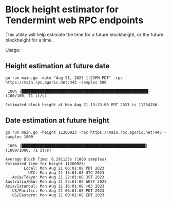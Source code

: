 # Block height estimator for Tendermint web RPC endpoints

This utility will help estimate the time for a future blockheight, or the future blockheight for a time.

Usage:

## Height estimation at future date
```shell
go run main.go -date "Aug 21, 2023 1:23PM PDT" -rpc https://main.rpc.agoric.net:443 -samples 500
```
```console
 100% |███████████████████████████████████████████████████████| (100/100, 71 it/s)        

Estimated block height at Mon Aug 21 13:23:00 PDT 2023 is 11234156
```

## Date estimation at future height
```shell
go run main.go -height 11260923 -rpc https://main.rpc.agoric.net:443 -samples 1000
```
```console
 100% |██████████████████████████████████████████████████████| (1000/1000, 71 it/s)         

Average Block Time: 6.291125s (1000 samples)
Estimated time for height 11260923:
        Local: Mon Aug 21 06:01:08 PDT 2023
          UTC: Mon Aug 21 13:01:08 UTC 2023
   Asia/Tokyo: Mon Aug 21 22:01:08 JST 2023
Australia/NSW: Mon Aug 21 23:01:08 AEST 2023
Asia/Istanbul: Mon Aug 21 16:01:08 +03 2023
   US/Pacific: Mon Aug 21 06:01:08 PDT 2023
   US/Eastern: Mon Aug 21 09:01:08 EDT 2023
```
